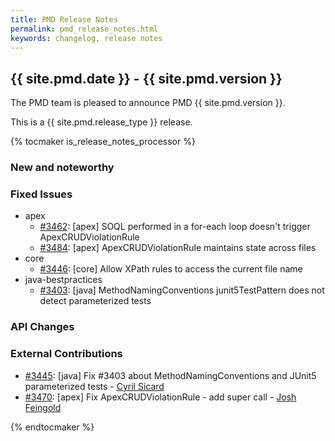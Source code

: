 ```yaml
---
title: PMD Release Notes
permalink: pmd_release_notes.html
keywords: changelog, release notes
---
```


## {{ site.pmd.date }} - {{ site.pmd.version }}

The PMD team is pleased to announce PMD {{ site.pmd.version }}.

This is a {{ site.pmd.release_type }} release.

{% tocmaker is_release_notes_processor %}

### New and noteworthy

### Fixed Issues

*   apex
    *   [#3462](https://github.com/pmd/pmd/issues/3462): \[apex] SOQL performed in a for-each loop doesn't trigger ApexCRUDViolationRule
    *   [#3484](https://github.com/pmd/pmd/issues/3484): \[apex] ApexCRUDViolationRule maintains state across files
*   core
    *   [#3446](https://github.com/pmd/pmd/issues/3446): \[core] Allow XPath rules to access the current file name
*   java-bestpractices
    *   [#3403](https://github.com/pmd/pmd/issues/3403): \[java] MethodNamingConventions junit5TestPattern does not detect parameterized tests

### API Changes

### External Contributions

*   [#3445](https://github.com/pmd/pmd/pull/3445): \[java] Fix #3403 about MethodNamingConventions and JUnit5 parameterized tests - [Cyril Sicard](https://github.com/CyrilSicard)
*   [#3470](https://github.com/pmd/pmd/pull/3470): \[apex] Fix ApexCRUDViolationRule - add super call - [Josh Feingold](https://github.com/jfeingold35)

{% endtocmaker %}

